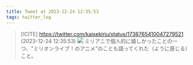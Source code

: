 ```yaml
---
title: Tweet at 2023-12-24 12:35:53
tags: twitter_log
---
```


> [!CITE] https://twitter.com/kaisekiriu/status/1738765410047279521 (2023-12-24 12:35:53)
> ![](https://twitter.com/kaisekiriu/status/1738765410047279521)
> ミリアニで個人的に嬉しかったことの一つ、"ミリオンライブ！のアニメ"のことも語ってくれた（ように感じる）こと。
